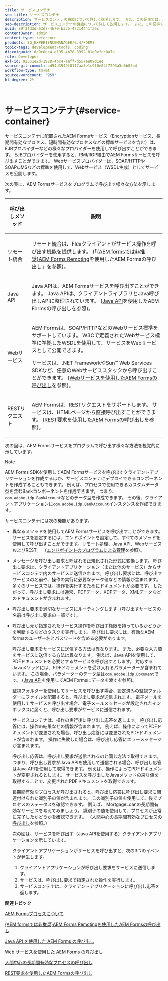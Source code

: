 ```yaml
---
title: サービスコンテナ
seo-title: サービスコンテナ
description: サービスコンテナの機能について詳しく説明します。 また、この記事では、AEM Formsサービスをプログラムで呼び出す様々な方法についても説明します。
seo-description: サービスコンテナの機能について詳しく説明します。 また、この記事では、AEM Formsサービスをプログラムで呼び出す様々な方法についても説明します。
uuid: 89f2fd3d-63d7-4b70-b335-47314441f3ec
contentOwner: admin
content-type: reference
products: SG_EXPERIENCEMANAGER/6.4/FORMS
topic-tags: development-tools, coding
discoiquuid: dd9c0ec4-a195-4b78-8992-81d0efcc0a7e
role: Developer
exl-id: 92351e2d-1928-4bc4-aaff-d557ee09d1ee
source-git-commit: bd94d3949f0117aa3e1c9f0e84f7293a5d6b03b4
workflow-type: tm+mt
source-wordcount: '959'
ht-degree: 2%

---
```


# サービスコンテナ{#service-container}

サービスコンテナに配置されたAEM Formsサービス（Encryptionサービス、長期間有効なプロセス、短時間有効なプロセスなどの標準サービスを含む）は、EJBプロバイダーなどの様々なプロバイダーを使用して呼び出すことができます。 EJBプロバイダーを使用すると、RMI/IIOP経由でAEM Formsサービスを呼び出すことができます。 Webサービスプロバイダーは、SOAP/HTTPやSOAP/JMSなどの標準を使用して、Webサービス（WSDL生成）としてサービスを公開します。

次の表に、AEM Formsサービスをプログラムで呼び出す様々な方法を示します。

<table>
 <thead>
  <tr>
   <th><p>呼び出しメソッド</p></th> 
   <th><p>説明</p></th> 
  </tr> 
 </thead> 
 <tbody>
  <tr>
   <td><p>リモート統合</p></td> 
   <td><p>リモート統合は、Flexクライアントがサービス操作を呼び出す機能を提供します。 (「<a href="/help/forms/developing/invoking-aem-forms-using-remoting.md#invoking-aem-forms-using-remoting">(AEM formsでは非推奨)AEM Forms Remoting</a>を使用したAEM Formsの呼び出し」を参照)。</p></td> 
  </tr> 
  <tr>
   <td><p>Java API</p></td> 
   <td><p>Java APIは、AEM Formsサービスを呼び出すことができます。 Java APIは、クライアントライブラリとJava呼び出しAPIに整理されています。 (<a href="/help/forms/developing/invoking-aem-forms-using-java.md#invoking-aem-forms-using-the-java-api">Java API</a>を使用したAEM Formsの呼び出しを参照)。</p></td> 
  </tr> 
  <tr>
   <td><p>Webサービス</p></td> 
   <td><p>AEM Formsは、SOAP/HTTPなどのWebサービス標準をサポートしています。 W3Cで定義されたWebサービス標準に準拠したWSDLを使用して、サービスをWebサービスとして公開できます。</p><p>サービスは、.NET FrameworkやSun™ Web Services SDKなど、任意のWebサービススタックから呼び出すことができます。 (<a href="/help/forms/developing/invoking-aem-forms-using-web.md#invoking-aem-forms-using-web-services">Webサービスを使用したAEM Formsの呼び出し</a>を参照)。</p></td> 
  </tr> 
  <tr>
   <td><p>RESTリクエスト</p></td> 
   <td><p>AEM Formsは、RESTリクエストをサポートします。 サービスは、HTMLページから直接呼び出すことができます。 (<a href="/help/forms/developing/invoking-aem-forms-using-rest.md#invoking-aem-forms-using-rest-requests">REST要求を使用したAEM Formsの呼び出し</a>を参照)。</p></td> 
  </tr> 
 </tbody> 
</table>

次の図は、AEM Formsサービスをプログラムで呼び出す様々な方法を視覚的に示しています。

>[!NOTE]
>
>AEM Forms SDKを使用してAEM Formsサービスを呼び出すクライアントアプリケーションを作成するほか、サービスコンテナにデプロイできるコンポーネントを作成することもできます。 例えば、プロセスで使用できるカスタムデータ型を含むBankコンポーネントを作成できます。 つまり、`com.adobe.idp.BankAccount`などのデータ型を作成できます。 その後、クライアントアプリケーションに`com.adobe.idp.BankAccount`インスタンスを作成できます。

サービスコンテナには次の機能があります。

* 異なるメソッドを使用してAEM Formsサービスを呼び出すことができます。 サービスを設定するには、エンドポイントを設定して、すべてのメソッドを使用して呼び出すことができます。リモート処理、Java API、WebサービスおよびREST。 （[エンドポイントのプログラムによる管理](/help/forms/developing/programmatically-endpoints.md#programmatically-managing-endpoints)を参照）。
* メッセージを呼び出し要求と呼ばれる正規化された形式に変換します。 呼び出し要求は、クライアントアプリケーション（または他のサービス）からサービスコンテナ内のサービスに送信されます。 呼び出し要求には、呼び出すサービスの名前や、操作の実行に必要なデータ値などの情報が含まれます。 多くのサービスでは、操作を実行するためにドキュメントが必要です。 したがって、呼び出し要求には通常、PDFデータ、XDPデータ、XMLデータなどのドキュメントが含まれます。
* 呼び出し要求を適切なサービスにルーティングします（呼び出すサービスの名前は呼び出し要求の一部です）。
* 呼び出し元が指定されたサービス操作を呼び出す権限を持っているかどうかを判断するなどのタスクを実行します。 呼び出し要求には、有効なAEM formsのユーザー名とパスワードを含める必要があります。

   呼び出し要求をサービスに送信する方法は異なります。 また、必要な入力値をサービスに送信する方法は異なります。 例えば、Java APIを使用して、PDFドキュメントを必要とするサービスを呼び出すとします。 対応するJavaメソッドには、PDFドキュメントを受け入れるパラメーターが含まれています。 この場合、パラメーターのデータ型は`com.adobe.idp.Document`です。 ([Java API](/help/forms/developing/invoking-aem-forms-using-java.md#passing-data-to-aem-forms-services-using-the-java-api)を使用してAEM Formsにデータを渡すを参照)。

   監視フォルダーを使用してサービスを呼び出す場合、設定済みの監視フォルダーにファイルを配置すると、呼び出し要求が送信されます。 電子メールを使用してサービスを呼び出す場合、電子メールメッセージが設定されたインボックスに届くと、呼び出し要求がサービスに送信されます。

   サービスコンテナは、操作の実行後に呼び出し応答を返します。 呼び出し応答には、操作の結果などの情報が含まれます。 例えば、操作によってPDFドキュメントが変更された場合、呼び出し応答には変更されたPDFドキュメントが含まれます。 操作に失敗した場合は、呼び出し応答にエラーメッセージが含まれます。

   呼び出し応答は、呼び出し要求が送信されるのと同じ方法で取得できます。 つまり、呼び出し要求がJava APIを使用して送信される場合、呼び出し応答はJava APIを使用して取得できます。 例えば、操作によってPDFドキュメントが変更されるとします。 サービスを呼び出したJavaメソッドの戻り値を取得することで、変更されたPDFドキュメントを取得できます。

   長期間有効なプロセスが呼び出されると、呼び出し応答に呼び出し要求に関連付けられた識別子の値が含まれます。 この識別子の値を使用して、後でプロセスのステータスを確認できます。 例えば、 MortgageLoanの長期間有効なサービスを考えてみましょう。 識別子の値を使用して、プロセスが正常に完了したかどうかを確認できます。 （[人間中心の長期間有効なプロセスの呼び出し](/help/forms/developing/invoking-human-centric-long-lived.md#invoking-human-centric-long-lived-processes)を参照。）

   次の図は、サービスを呼び出す（Java APIを使用する）クライアントアプリケーションを示しています。

   クライアントアプリケーションがサービスを呼び出すと、次の3つのイベントが発生します。

   1. クライアントアプリケーションが呼び出し要求をサービスに送信します。
   1. サービスは、呼び出し要求で指定された操作を実行します。
   1. サービスコンテナは、クライアントアプリケーションに呼び出し応答を返します。

**関連トピック**

[AEM Formsプロセスについて](/help/forms/developing/aem-forms-processes.md#understanding-aem-forms-processes)

[(AEM formsでは非推奨)AEM Forms Remotingを使用したAEM Formsの呼び出し](/help/forms/developing/invoking-aem-forms-using-remoting.md#invoking-aem-forms-using-remoting)

[Java API を使用した AEM Forms の呼び出し](/help/forms/developing/invoking-aem-forms-using-java.md#invoking-aem-forms-using-the-java-api)

[Web サービスを使用した AEM Forms の呼び出し](/help/forms/developing/invoking-aem-forms-using-web.md#invoking-aem-forms-using-web-services)

[人間中心の長期間有効なプロセスの呼び出し](/help/forms/developing/invoking-human-centric-long-lived.md#invoking-human-centric-long-lived-processes)

[REST要求を使用したAEM Formsの呼び出し](/help/forms/developing/invoking-aem-forms-using-rest.md#invoking-aem-forms-using-rest-requests)
